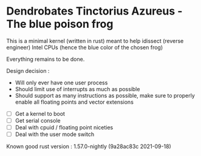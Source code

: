 Dendrobates Tinctorius Azureus - The blue poison frog
======================================================


This is a minimal kernel (written in rust) meant to help idissect (reverse engineer) Intel CPUs
(hence the blue color of the chosen frog)


Everything remains to be done.


Design decision :
- Will only ever have one user process
- Should limit use of interrupts as much as possible
- Should support as many instructions as possible, make sure to properly enable
  all floating points and vector extensions


- [ ] Get a kernel to boot
- [ ] Get serial console
- [ ] Deal with cpuid / floating point niceties
- [ ] Deal with the user mode switch

Known good rust version : 1.57.0-nightly (9a28ac83c 2021-09-18)

